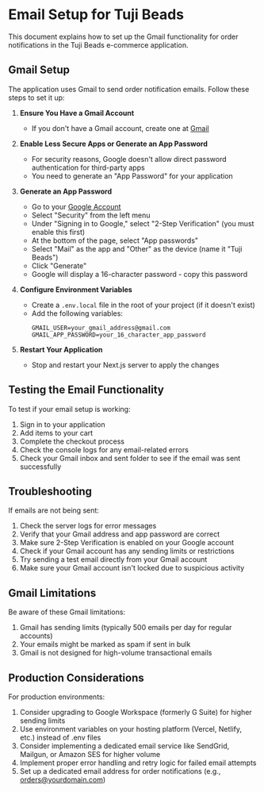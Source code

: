# Email Setup for Tuji Beads

This document explains how to set up the Gmail functionality for order notifications in the Tuji Beads e-commerce application.

## Gmail Setup

The application uses Gmail to send order notification emails. Follow these steps to set it up:

1. **Ensure You Have a Gmail Account**
   - If you don't have a Gmail account, create one at [Gmail](https://mail.google.com)

2. **Enable Less Secure Apps or Generate an App Password**
   - For security reasons, Google doesn't allow direct password authentication for third-party apps
   - You need to generate an "App Password" for your application
   
3. **Generate an App Password**
   - Go to your [Google Account](https://myaccount.google.com/)
   - Select "Security" from the left menu
   - Under "Signing in to Google," select "2-Step Verification" (you must enable this first)
   - At the bottom of the page, select "App passwords"
   - Select "Mail" as the app and "Other" as the device (name it "Tuji Beads")
   - Click "Generate"
   - Google will display a 16-character password - copy this password

4. **Configure Environment Variables**
   - Create a `.env.local` file in the root of your project (if it doesn't exist)
   - Add the following variables:
     ```
     GMAIL_USER=your_gmail_address@gmail.com
     GMAIL_APP_PASSWORD=your_16_character_app_password
     ```

5. **Restart Your Application**
   - Stop and restart your Next.js server to apply the changes

## Testing the Email Functionality

To test if your email setup is working:

1. Sign in to your application
2. Add items to your cart
3. Complete the checkout process
4. Check the console logs for any email-related errors
5. Check your Gmail inbox and sent folder to see if the email was sent successfully

## Troubleshooting

If emails are not being sent:

1. Check the server logs for error messages
2. Verify that your Gmail address and app password are correct
3. Make sure 2-Step Verification is enabled on your Google account
4. Check if your Gmail account has any sending limits or restrictions
5. Try sending a test email directly from your Gmail account
6. Make sure your Gmail account isn't locked due to suspicious activity

## Gmail Limitations

Be aware of these Gmail limitations:

1. Gmail has sending limits (typically 500 emails per day for regular accounts)
2. Your emails might be marked as spam if sent in bulk
3. Gmail is not designed for high-volume transactional emails

## Production Considerations

For production environments:

1. Consider upgrading to Google Workspace (formerly G Suite) for higher sending limits
2. Use environment variables on your hosting platform (Vercel, Netlify, etc.) instead of .env files
3. Consider implementing a dedicated email service like SendGrid, Mailgun, or Amazon SES for higher volume
4. Implement proper error handling and retry logic for failed email attempts
5. Set up a dedicated email address for order notifications (e.g., orders@yourdomain.com)
